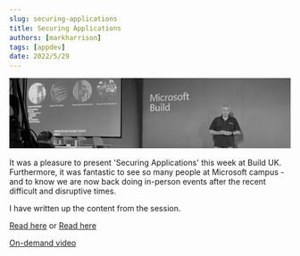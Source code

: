 ```yaml
---
slug: securing-applications
title: Securing Applications
authors: [markharrison]
tags: [appdev]
date: 2022/5/29
---
```


![secapps](images/secapps.png)

It was a pleasure to present 'Securing Applications' this week at Build UK.  Furthermore, it was fantastic to see so many people at Microsoft campus - and to know we are now back doing in-person events after the recent difficult and disruptive times.

I have written up the content from the session.  

[Read here](https://markharrison.io/securing-applications) or [Read here](https://cloudblogs.microsoft.com/industry-blog/en-gb/technetuk/2022/06/07/considerations-for-securing-your-applications/)

[On-demand video](https://www.youtube.com/watch?v=hfHHNclh8Do)

